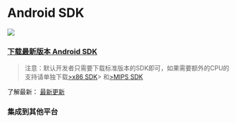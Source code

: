 # Android SDK

![][0]

### [下载最新版本 Android SDK][1]

> 注意：默认开发者只需要下载标准版本的SDK即可，如果需要额外的CPU的支持请单独下载[>x86 SDK][2]> 和[>MIPS SDK][3]

了解最新： [最新更新][4]

### 集成到其他平台

[0]: ../../image/product_android.png
[1]: https://www.jpush.cn/downloads/sdk/android/
[2]: https://www.jpush.cn/downloads/sdk/android-with-x86
[3]: https://www.jpush.cn/downloads/sdk/android-with-mips
[4]: ../../updates
